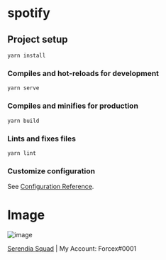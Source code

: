 # spotify

## Project setup
```
yarn install
```

### Compiles and hot-reloads for development
```
yarn serve
```

### Compiles and minifies for production
```
yarn build
```

### Lints and fixes files
```
yarn lint
```

### Customize configuration
See [Configuration Reference](https://cli.vuejs.org/config/).


# Image

![image](https://user-images.githubusercontent.com/68302451/121218440-68408400-c88b-11eb-8375-20a7b3b71b0f.png)


<a href="https://discord.gg/GQQ9xRGB">Serendia Squad</a> |  My Account: Forcex#0001
